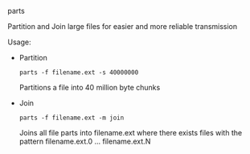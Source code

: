 parts

Partition and Join large files for easier and more reliable transmission

Usage:

  - Partition

    ```parts -f filename.ext -s 40000000```

    Partitions a file into 40 million byte chunks

  - Join

    ```parts -f filename.ext -m join```

    Joins all file parts into filename.ext where there exists files with the pattern filename.ext.0 ... filename.ext.N